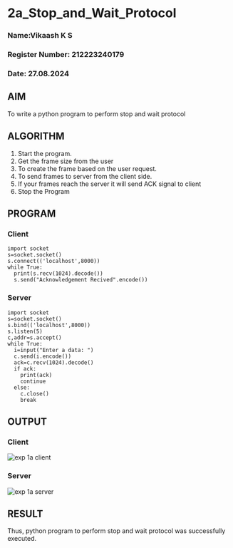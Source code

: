 # 2a_Stop_and_Wait_Protocol
### Name:Vikaash K S
### Register Number: 212223240179
### Date: 27.08.2024

## AIM 
To write a python program to perform stop and wait protocol
## ALGORITHM
1. Start the program.
2. Get the frame size from the user
3. To create the frame based on the user request.
4. To send frames to server from the client side.
5. If your frames reach the server it will send ACK signal to client
6. Stop the Program
## PROGRAM
### Client
```
import socket
s=socket.socket()
s.connect(('localhost',8000))
while True:
  print(s.recv(1024).decode())
  s.send("Acknowledgement Recived".encode())
```
### Server
```
import socket
s=socket.socket()
s.bind(('localhost',8000))
s.listen(5)
c,addr=s.accept()
while True:
  i=input("Enter a data: ")
  c.send(i.encode())
  ack=c.recv(1024).decode()
  if ack:
    print(ack)
    continue
  else:
    c.close()
    break
```
## OUTPUT
### Client
![exp 1a client](https://github.com/user-attachments/assets/5ecdf4fa-589d-4555-8963-b5ac4c713558)

### Server
![exp 1a server](https://github.com/user-attachments/assets/696cc172-6258-412c-92e2-d566a80d4073)

## RESULT
Thus, python program to perform stop and wait protocol was successfully executed.
